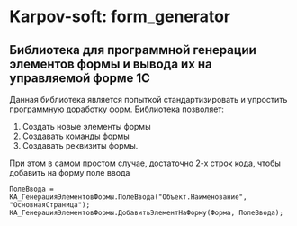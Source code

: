# Karpov-soft: form_generator #
## Библиотека для программной генерации элементов формы и вывода их на управляемой форме 1С ##

Данная библиотека является попыткой стандартизировать и упростить программную доработку форм.
Библиотека позволяет:
1. Создать новые элементы формы
2. Создавать команды формы
3. Создавать реквизиты формы.

При этом в самом простом случае, достаточно 2-х строк кода, чтобы добавить на форму поле ввода

```
ПолеВвода = КА_ГенерацияЭлементовФормы.ПолеВвода("Объект.Наименование", "ОсновнаяСтраница");
КА_ГенерацияЭлементовФормы.ДобавитьЭлементНаФорму(Форма, ПолеВвода);

```


